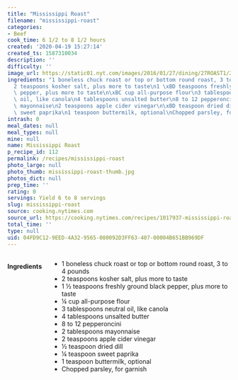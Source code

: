```yaml
---
title: "Mississippi Roast"
filename: "mississippi-roast"
categories:
- Beef
cook_time: 6 1/2 to 8 1/2 hours
created: '2020-04-19 15:27:14'
created_ts: 1587310034
description: ''
difficulty: ''
image_url: https://static01.nyt.com/images/2016/01/27/dining/27ROAST1/27ROAST1-articleLarge.jpg
ingredients: "1 boneless chuck roast or top or bottom round roast, 3 to 4 pounds\n\
  2 teaspoons kosher salt, plus more to taste\n1 \xBD teaspoons freshly ground black\
  \ pepper, plus more to taste\n\xBC cup all-purpose flour\n3 tablespoons neutral\
  \ oil, like canola\n4 tablespoons unsalted butter\n8 to 12 pepperoncini\n2 tablespoons\
  \ mayonnaise\n2 teaspoons apple cider vinegar\n\xBD teaspoon dried dill\n\xBC teaspoon\
  \ sweet paprika\n1 teaspoon buttermilk, optional\nChopped parsley, for garnish"
intrash: 0
meal_dates: null
meal_types: null
mine: null
name: Mississippi Roast
p_recipe_id: 112
permalink: /recipes/mississippi-roast
photo_large: null
photo_thumb: mississippi-roast-thumb.jpg
photos_dict: null
prep_time: ''
rating: 0
servings: Yield 6 to 8 servings
slug: mississippi-roast
source: cooking.nytimes.com
source_url: https://cooking.nytimes.com/recipes/1017937-mississippi-roast?action=click&module=Global%20Search%20Recipe%20Card&pgType=search&rank=1
total_time: ''
type: null
uid: 04FD9C12-9EED-4A32-9565-080092D3FF63-407-00004B651BB969DF
---
```

<div class="large-8 medium-7 columns" id="writeup">	</div><!-- #writeup -->
</div><!-- #row-one -->
<div class="row" id="row-two">	<div class="medium-4 small-5 columns" id="ingredients"><h4>Ingredients</h4><div class="box box-ingredients content"><ul>
<li>1 boneless chuck roast or top or bottom round roast, 3 to 4 pounds</li>
<li>2 teaspoons kosher salt, plus more to taste</li>
<li>1 ½ teaspoons freshly ground black pepper, plus more to taste</li>
<li>¼ cup all-purpose flour</li>
<li>3 tablespoons neutral oil, like canola</li>
<li>4 tablespoons unsalted butter</li>
<li>8 to 12 pepperoncini</li>
<li>2 tablespoons mayonnaise</li>
<li>2 teaspoons apple cider vinegar</li>
<li>½ teaspoon dried dill</li>
<li>¼ teaspoon sweet paprika</li>
<li>1 teaspoon buttermilk, optional</li>
<li>Chopped parsley, for garnish</li>
</ul>
</div>	</div>	<div class="medium-6 small-7 columns" id="directions">	</div>